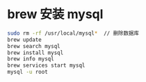# brew 安装 mysql
```bash
sudo rm -rf /usr/local/mysql*  // 删除数据库
brew update
brew search mysql
brew install mysql
brew info mysql
brew services start mysql
mysql -u root
```